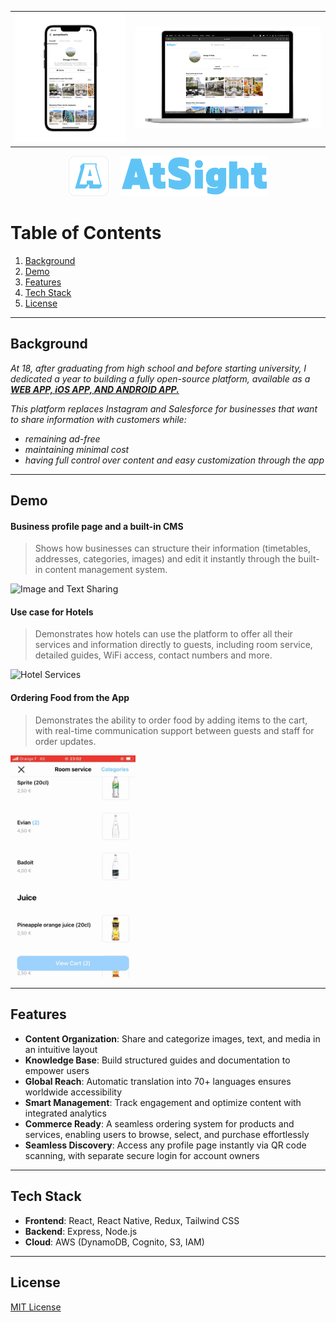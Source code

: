 <div align="center">
  <table>
    <tr>
      <td align="center">
        <img src="Assets/Mobile_App_Preview.png" alt="Mobile App Preview" width="280px">
      </td>
      <td align="center">
        <img src="Assets/Web_App_Preview.png" alt="Web App Preview" width="470px">
      </td>
    </tr>
  </table>
  
  <p align="center">
    <img src="Assets/AtSight-App-Icon.png" height="64" alt="AtSight Icon">
    &nbsp;&nbsp;&nbsp;
    <img src="Assets/AtSight_logo.png" height="64" alt="AtSight Logo">
  </p>
</div>

# Table of Contents
1. [Background](#background)
2. [Demo](#demo)
3. [Features](#features)
4. [Tech Stack](#tech-stack)
5. [License](#license)
   
---

## Background
*At 18, after graduating from high school and before starting university, I dedicated a year to building a fully open-source platform, available as a <u><strong>WEB APP, iOS APP, AND ANDROID APP.</strong></u>*  

*This platform replaces Instagram and Salesforce for businesses that want to share information with customers while:*  
- *remaining ad-free*
- *maintaining minimal cost*
- *having full control over content and easy customization through the app*

---

## Demo

#### Business profile page and a built-in CMS
> Shows how businesses can structure their information (timetables, addresses, categories, images) and edit it instantly through the built-in content management system.
<img src="Assets/IG-and-CMS.gif" alt="Image and Text Sharing" width="200px">

#### Use case for Hotels
> Demonstrates how hotels can use the platform to offer all their services and information directly to guests, including room service, detailed guides, WiFi access, contact numbers and more.
<img src="Assets/iOS-App-Hotel-Info.gif" alt="Hotel Services" width="200px">

#### Ordering Food from the App
> Demonstrates the ability to order food by adding items to the cart, with real-time communication support between guests and staff for order updates.
<img src="Assets/Ordering-Food.gif" alt="Ordering Food" width="200px">

---

## Features

- **Content Organization**: Share and categorize images, text, and media in an intuitive layout
- **Knowledge Base**: Build structured guides and documentation to empower users
- **Global Reach**: Automatic translation into 70+ languages ensures worldwide accessibility
- **Smart Management**: Track engagement and optimize content with integrated analytics
- **Commerce Ready**: A seamless ordering system for products and services, enabling users to browse, select, and purchase effortlessly
- **Seamless Discovery**: Access any profile page instantly via QR code scanning, with separate secure login for account owners

---

## Tech Stack
- **Frontend**: React, React Native, Redux, Tailwind CSS
- **Backend**: Express, Node.js
- **Cloud**: AWS (DynamoDB, Cognito, S3, IAM)

---

## License
[MIT License](LICENSE)

